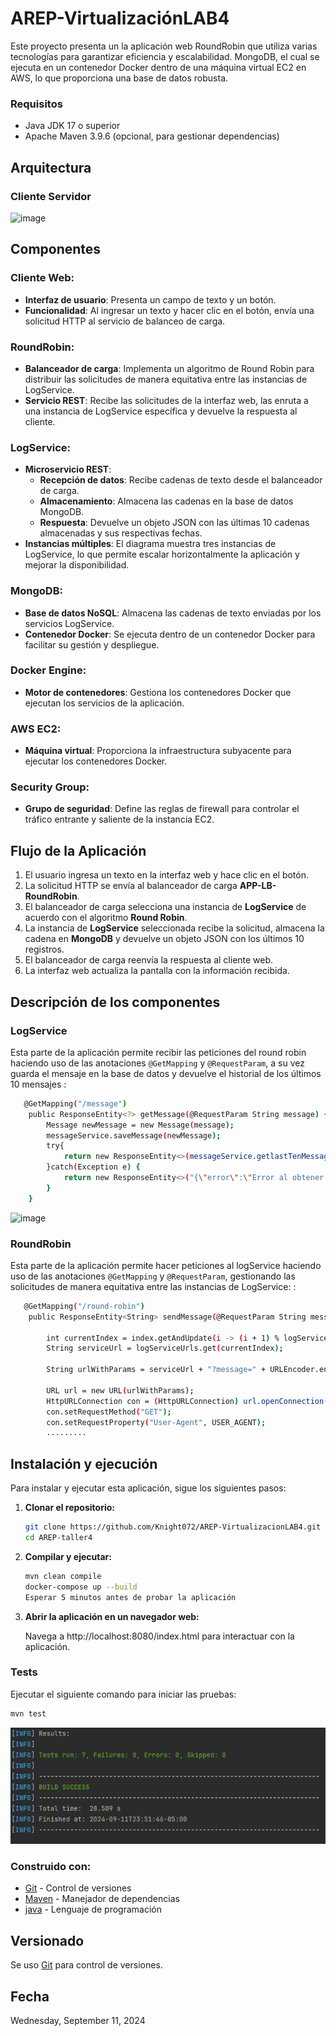# AREP-VirtualizaciónLAB4

Este proyecto presenta un la aplicación web RoundRobin que utiliza varias tecnologías para garantizar eficiencia y escalabilidad. MongoDB, el cual se ejecuta en un contenedor Docker dentro de una máquina virtual EC2 en AWS, lo que proporciona una base de datos robusta.

### Requisitos

- Java JDK 17 o superior
- Apache Maven 3.9.6 (opcional, para gestionar dependencias)

## Arquitectura

### Cliente Servidor

![image](https://github.com/user-attachments/assets/3d212aa5-1117-4731-8b20-9153c1b81dd4)



## Componentes

### Cliente Web:
- **Interfaz de usuario**: Presenta un campo de texto y un botón.
- **Funcionalidad**: Al ingresar un texto y hacer clic en el botón, envía una solicitud HTTP al servicio de balanceo de carga.

### RoundRobin:
- **Balanceador de carga**: Implementa un algoritmo de Round Robin para distribuir las solicitudes de manera equitativa entre las instancias de LogService.
- **Servicio REST**: Recibe las solicitudes de la interfaz web, las enruta a una instancia de LogService específica y devuelve la respuesta al cliente.

### LogService:
- **Microservicio REST**:
   - **Recepción de datos**: Recibe cadenas de texto desde el balanceador de carga.
   - **Almacenamiento**: Almacena las cadenas en la base de datos MongoDB.
   - **Respuesta**: Devuelve un objeto JSON con las últimas 10 cadenas almacenadas y sus respectivas fechas.
- **Instancias múltiples**: El diagrama muestra tres instancias de LogService, lo que permite escalar horizontalmente la aplicación y mejorar la disponibilidad.

### MongoDB:
- **Base de datos NoSQL**: Almacena las cadenas de texto enviadas por los servicios LogService.
- **Contenedor Docker**: Se ejecuta dentro de un contenedor Docker para facilitar su gestión y despliegue.

### Docker Engine:
- **Motor de contenedores**: Gestiona los contenedores Docker que ejecutan los servicios de la aplicación.

### AWS EC2:
- **Máquina virtual**: Proporciona la infraestructura subyacente para ejecutar los contenedores Docker.

### Security Group:
- **Grupo de seguridad**: Define las reglas de firewall para controlar el tráfico entrante y saliente de la instancia EC2.

## Flujo de la Aplicación

1. El usuario ingresa un texto en la interfaz web y hace clic en el botón.
2. La solicitud HTTP se envía al balanceador de carga **APP-LB-RoundRobin**.
3. El balanceador de carga selecciona una instancia de **LogService** de acuerdo con el algoritmo **Round Robin**.
4. La instancia de **LogService** seleccionada recibe la solicitud, almacena la cadena en **MongoDB** y devuelve un objeto JSON con los últimos 10 registros.
5. El balanceador de carga reenvía la respuesta al cliente web.
6. La interfaz web actualiza la pantalla con la información recibida.

## Descripción de los componentes

### LogService
Esta parte de la aplicación permite recibir las peticiones del round robin haciendo uso de las anotaciones `@GetMapping` y `@RequestParam`, a su vez guarda el mensaje en la base de datos y devuelve el historial de los últimos 10 mensajes :
```bash
   @GetMapping("/message")
    public ResponseEntity<?> getMessage(@RequestParam String message) {
        Message newMessage = new Message(message);
        messageService.saveMessage(newMessage);
        try{
            return new ResponseEntity<>(messageService.getlastTenMessage(), HttpStatus.OK);
        }catch(Exception e) {
            return new ResponseEntity<>("{\"error\":\"Error al obtener los últimos 10 mensajes\"}", HttpStatus.INTERNAL_SERVER_ERROR);
        }
    }
  ```
![image](https://github.com/user-attachments/assets/916a1fe2-454d-40e7-826f-0a5370a3e128)


### RoundRobin
Esta parte de la aplicación permite hacer peticiones al logService haciendo uso de las anotaciones `@GetMapping` y `@RequestParam`, gestionando las solicitudes de manera equitativa entre las instancias de LogService:  :
```bash
   @GetMapping("/round-robin")
    public ResponseEntity<String> sendMessage(@RequestParam String message) throws IOException {

        int currentIndex = index.getAndUpdate(i -> (i + 1) % logServiceUrls.size());
        String serviceUrl = logServiceUrls.get(currentIndex);

        String urlWithParams = serviceUrl + "?message=" + URLEncoder.encode(message, StandardCharsets.UTF_8.toString());

        URL url = new URL(urlWithParams);
        HttpURLConnection con = (HttpURLConnection) url.openConnection();
        con.setRequestMethod("GET");
        con.setRequestProperty("User-Agent", USER_AGENT);
        .........
  ```
## Instalación y ejecución

Para instalar y ejecutar esta aplicación, sigue los siguientes pasos:

1. **Clonar el repositorio:**

   ```bash
   git clone https://github.com/Knight072/AREP-VirtualizacionLAB4.git
   cd AREP-taller4
   ```

2. **Compilar y ejecutar:**

    ```bash
   mvn clean compile
   docker-compose up --build
   Esperar 5 minutos antes de probar la aplicación
   ```

3. **Abrir la aplicación en un navegador web:**

   Navega a http://localhost:8080/index.html para interactuar con la aplicación.

### Tests

Ejecutar el siguiente comando para iniciar las pruebas:

```bash
mvn test
```
![img.png](img.png)

### Construido con:

* [Git](https://git-scm.com) - Control de versiones
* [Maven](https://maven.apache.org/download.cgi) -  Manejador de dependencias
* [java](https://www.oracle.com/java/technologies/downloads/#java22) - Lenguaje de programación

## Versionado

Se uso [Git](https://github.com/) para control de versiones.

## Fecha

Wednesday, September 11, 2024
